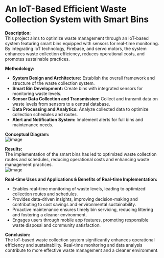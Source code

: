 

# An IoT-Based Efficient Waste Collection System with Smart Bins

**Description:**  
This project aims to optimize waste management through an IoT-based system featuring smart bins equipped with sensors for real-time monitoring. By integrating IoT technology, Firebase, and servo motors, the system enhances waste collection efficiency, reduces operational costs, and promotes sustainable practices.

**Methodology:**
- **System Design and Architecture:** Establish the overall framework and structure of the waste collection system.
- **Smart Bin Development:** Create bins with integrated sensors for monitoring waste levels.
- **Sensor Data Collection and Transmission:** Collect and transmit data on waste levels from sensors to a central database.
- **Data Processing and Analytics:** Analyze collected data to optimize collection schedules and routes.
- **Alert and Notification System:** Implement alerts for full bins and maintenance needs.

**Conceptual Diagram:**  
![image](https://github.com/user-attachments/assets/1da3ae48-3edb-433d-b180-de2353df04f1)

**Results:**  
The implementation of the smart bins has led to optimized waste collection routes and schedules, reducing operational costs and enhancing waste management practices.  
![image](https://github.com/pediredlaSuman/-IOT-Based-Efficient-Waste-Collection-System.-/assets/141764451/4efba108-bc1b-4531-b2c0-1e8082a656ba)

**Real-time Uses and Applications & Benefits of Real-time Implementation:**  
- Enables real-time monitoring of waste levels, leading to optimized collection routes and schedules.
- Provides data-driven insights, improving decision-making and contributing to cost savings and environmental sustainability.
- Proactive maintenance ensures timely bin servicing, reducing littering and fostering a cleaner environment.
- Engages users through mobile app features, promoting responsible waste disposal and community satisfaction.

**Conclusion:**  
The IoT-based waste collection system significantly enhances operational efficiency and sustainability. Real-time monitoring and data analysis contribute to more effective waste management and a cleaner environment.
